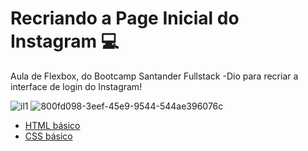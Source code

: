 # Recriando a Page Inicial do Instagram :computer:

Aula de Flexbox, do Bootcamp Santander Fullstack -Dio para recriar a interface de login do Instagram! 

![il1](https://user-images.githubusercontent.com/66889140/177001476-348868aa-0a95-41cb-9be4-d878d8d4c0d4.png)
![800fd098-3eef-45e9-9544-544ae396076c](https://user-images.githubusercontent.com/66889140/177001480-225db04f-f259-4bf1-b10d-786d8c43f29c.png)



* [HTML básico](https://www.w3schools.com/html/)
* [CSS básico](https://developer.mozilla.org/pt-BR/docs/Web/CSS)

## 
